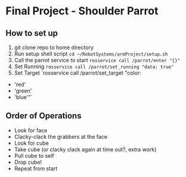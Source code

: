 # Final Project - Shoulder Parrot

## How to set up

 1. git clone repo to home directory
 2. Run setup shell script
    `cd ~/RobotSystems/armProject/setup.sh`
 3. Call the parrot service to start
    `rosservice call /parrot/enter "{}"`
 4. Set Running
    `rosservice call /parrot/set_running "data: true"`
 5. Set Target
    `rosservice call /parrot/set_target "color:
- 'red'
- 'green'
- 'blue'"`



## Order of Operations

 - Look for face
 - Clacky-clack the grabbers at the face
 - Look for cube
 - Take cube (or clacky clack again at time out?, extra work)
 - Pull cube to self
 - Drop cube!
 - Repeat from start


 
